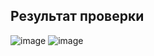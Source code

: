 ## Результат проверки
![image](https://user-images.githubusercontent.com/70640415/158529611-16599bf6-f8b8-41d7-800c-5a0a88390a47.png)
![image](https://user-images.githubusercontent.com/70640415/158529527-7741522c-011c-4a91-8eff-362debd77b03.png)
